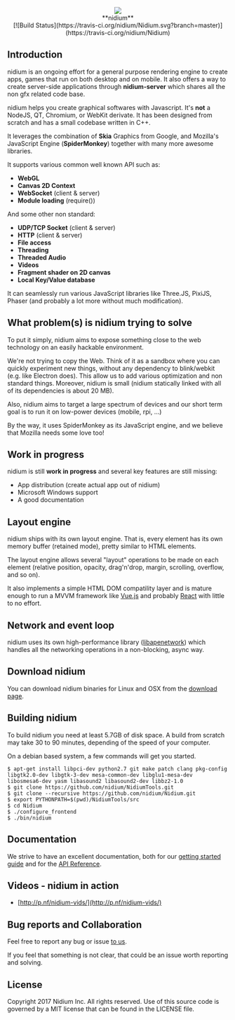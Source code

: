 <p align="center"><img src="https://github.com/nidium/Nidium/raw/master/resources/icons/nidium_128x128.png" /><br />**nidium**<br />[![Build Status](https://travis-ci.org/nidium/Nidium.svg?branch=master)](https://travis-ci.org/nidium/Nidium)<p>

## Introduction

nidium is an ongoing effort for a general purpose rendering engine to create apps, games that run on both desktop and on mobile. It also offers a way to create server-side applications through **nidium-server** which shares all the non gfx related code base.

nidium helps you create graphical softwares with Javascript. It's **not** a NodeJS, QT, Chromium, or WebKit derivate. It has been designed from scratch and has a small codebase written in C++.

It leverages the combination of **Skia** Graphics from Google, and Mozilla's JavaScript Engine (**SpiderMonkey**) together with many more awesome libraries.

It supports various common well known API such as:

* **WebGL**
* **Canvas 2D Context**
* **WebSocket** (client & server)
* **Module loading** (require())

And some other non standard:

* **UDP/TCP Socket** (client & server)
* **HTTP** (client & server)
* **File access**
* **Threading**
* **Threaded Audio**
* **Videos**
* **Fragment shader on 2D canvas**
* **Local Key/Value database**

It can seamlessly run various JavaScript libraries like Three.JS, PixiJS, Phaser (and probably a lot more without much modification).

## What problem(s) is nidium trying to solve

To put it simply, nidium aims to expose something close to the web technology on an easily hackable environment.

We're not trying to copy the Web. Think of it as a sandbox where you can quickly experiment new things, without any dependency to blink/webkit (e.g. like Electron does). This allow us to add various optimization and non standard things. Moreover, nidium is small (nidium statically linked with all of its dependencies is about 20 MB).

Also, nidium aims to target a large spectrum of devices and our short term goal is to run it on low-power devices (mobile, rpi, ...)

By the way, it uses SpiderMonkey as its JavaScript engine, and we believe that Mozilla needs some love too!

## Work in progress

nidium is still **work in progress** and several key features are still missing:

* App distribution (create actual app out of nidium)
* Microsoft Windows support
* A good documentation

## Layout engine

nidium ships with its own layout engine. That is, every element has its own memory buffer (retained mode), pretty similar to HTML elements.

The layout engine allows several "layout" operations to be made on each element (relative position, opacity, drag'n'drop, margin, scrolling, overflow, and so on).

It also implements a simple HTML DOM compatility layer and is mature enough to run a MVVM framework like [Vue.js](https://github.com/vuejs/vue) and probably [React](https://github.com/facebook/react) with little to no effort.

## Network and event loop

nidium uses its own high-performance library ([libapenetwork](https://github.com/nidium/libapenetwork)) which handles all the networking operations in a non-blocking, async way.

## Download nidium

You can download nidium binaries for Linux and OSX from the [download page](http://www.nidium.com/downloads/).

## Building nidium

To build nidium you need at least 5.7GB of disk space. A build from scratch may take 30 to 90 minutes, depending of the speed of your computer.

On a debian based system, a few commands will get you started.

```
$ apt-get install libpci-dev python2.7 git make patch clang pkg-config libgtk2.0-dev libgtk-3-dev mesa-common-dev libglu1-mesa-dev libosmesa6-dev yasm libasound2 libasound2-dev libbz2-1.0
$ git clone https://github.com/nidium/NidiumTools.git
$ git clone --recursive https://github.com/nidium/Nidium.git
$ export PYTHONPATH=$(pwd)/NidiumTools/src
$ cd Nidium
$ ./configure_frontend
$ ./bin/nidium
```

## Documentation

We strive to have an excellent documentation, both for our [getting started guide](http://www.nidium.com/docs/guide/get-started/hello-world.html) and for the [API Reference](http://www.nidium.com/docs/api/).

## Videos - nidium in action

- [http://p.nf/nidium-vids/](http://p.nf/nidium-vids/)

## Bug reports and Collaboration

Feel free to report any bug or issue [to us](https://github.com/nidium/Nidium/issues).

If you feel that something is not clear, that could be an issue worth reporting and solving.

## License

Copyright 2017 Nidium Inc. All rights reserved.
Use of this source code is governed by a MIT license that can be found in the LICENSE file.
